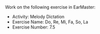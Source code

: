 Work on the following exercise in EarMaster:
- Activity: Melody Dictation
- Exercise Name: Do, Re, Mi, Fa, So, La
- Exercise Number: 7.5
